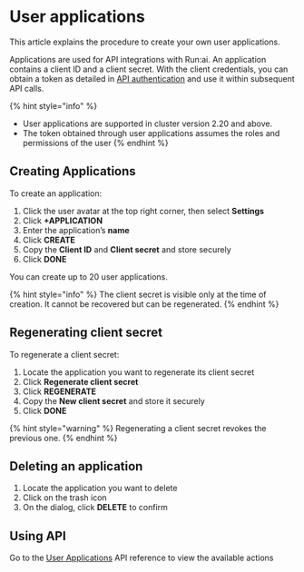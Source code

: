 # User applications

This article explains the procedure to create your own user applications.

Applications are used for API integrations with Run:ai. An application contains a client ID and a client secret. With the client credentials, you can obtain a token as detailed in [API authentication](../../saas/api-reference/rest-auth.md) and use it within subsequent API calls.

{% hint style="info" %}
* User applications are supported in cluster version 2.20 and above.
* The token obtained through user applications assumes the roles and permissions of the user
{% endhint %}

## Creating Applications

To create an application:

1. Click the user avatar at the top right corner, then select **Settings**
2. Click **+APPLICATION**
3. Enter the application’s **name**
4. Click **CREATE**
5. Copy the **Client ID** and **Client secret** and store securely
6. Click **DONE**

You can create up to 20 user applications.

{% hint style="info" %}
The client secret is visible only at the time of creation. It cannot be recovered but can be regenerated.
{% endhint %}

## Regenerating client secret

To regenerate a client secret:

1. Locate the application you want to regenerate its client secret
2. Click **Regenerate client secret**
3. Click **REGENERATE**
4. Copy the **New client secret** and store it securely
5. Click **DONE**

{% hint style="warning" %}
Regenerating a client secret revokes the previous one.
{% endhint %}

## Deleting an application

1. Locate the application you want to delete
2. Click on the trash icon
3. On the dialog, click **DELETE** to confirm

## Using API

Go to the [User Applications](https://api-docs.run.ai/#tag/User-Applications) API reference to view the available actions
